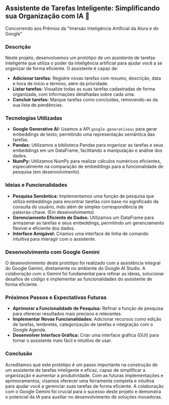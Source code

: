 ## Assistente de Tarefas Inteligente: Simplificando sua Organização com IA 🧠
Concorrendo aos Prêmios da "Imersão Inteligência Artificial da Alura e do Google"

### Descrição

Neste projeto, desenvolvemos um protótipo de um assistente de tarefas inteligente que utiliza o poder da inteligência artificial para ajudar você a se organizar de forma eficiente. O assistente é capaz de:
*   **Adicionar tarefas:** Registre novas tarefas com resumo, descrição, data e hora de início e término, além da prioridade.
*   **Listar tarefas:** Visualize todas as suas tarefas cadastradas de forma organizada, com informações detalhadas sobre cada uma.
*   **Concluir tarefas:** Marque tarefas como concluídas, removendo-as da sua lista de pendências.

### Tecnologias Utilizadas

*   **Google Generative AI:** Usamos a API `google.generativeai` para gerar embeddings de texto, permitindo uma representação semântica das tarefas.
*   **Pandas:** Utilizamos a biblioteca Pandas para organizar as tarefas e seus embeddings em um DataFrame, facilitando a manipulação e análise dos dados.
*   **NumPy:**  Utilizamos NumPy para realizar cálculos numéricos eficientes, especialmente na comparação de embeddings para a funcionalidade de pesquisa (em desenvolvimento).

### Ideias e Funcionalidades

*   **Pesquisa Semântica:** Implementamos uma função de pesquisa que utiliza embeddings para encontrar tarefas com base no significado da consulta do usuário, indo além de simples correspondência de palavras-chave. (Em desenvolvimento)
*   **Gerenciamento Eficiente de Dados:** Utilizamos um DataFrame para armazenar as tarefas e seus embeddings, permitindo um gerenciamento flexível e eficiente dos dados.
*   **Interface Amigável:**  Criamos uma interface de linha de comando intuitiva para interagir com o assistente.

### Desenvolvimento com Google Gemini

O desenvolvimento deste protótipo foi realizado com a assistência integral do Google Gemini, diretamente no ambiente do Google AI Studio. A colaboração com o Gemini foi fundamental para refinar as ideias, solucionar desafios de código e implementar as funcionalidades do assistente de forma eficiente.

### Próximos Passos e Expectativas Futuras

*   **Aprimorar a Funcionalidade de Pesquisa:**  Refinar a função de pesquisa para oferecer resultados mais precisos e relevantes.
*   **Implementar Novas Funcionalidades:** Adicionar recursos como edição de tarefas, lembretes, categorização de tarefas e integração com o Google Agenda.
*   **Desenvolver Interface Gráfica:** Criar uma interface gráfica (GUI) para tornar o assistente mais fácil e intuitivo de usar.

### Conclusão

Acreditamos que este protótipo é um passo importante na construção de um assistente de tarefas inteligente e eficaz, capaz de simplificar a organização e aumentar a produtividade. Com as futuras implementações e aprimoramentos, visamos oferecer uma ferramenta completa e intuitiva para ajudar você a gerenciar suas tarefas de forma eficiente. A colaboração com o Google Gemini foi crucial para o sucesso deste projeto e demonstra o potencial da IA para auxiliar no desenvolvimento de soluções inovadoras.
